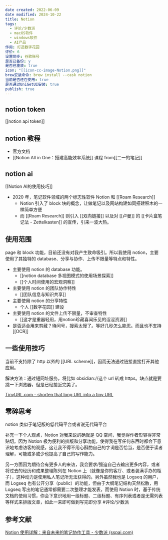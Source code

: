 ```yaml
---
date created: 2022-06-09
date modified: 2024-10-22
title: Notion
tags:
  - 评论/少数派
  - macOS软件
  - windows软件
  - AI产品
作用: 打造数字花园
评价: 6
设置同步: 谷歌账号
是否已备份: y
是否已重装: true
icon: "[[icon-cc-image-Notion.png]]"
brew安装命令: brew install --cask notion
当前是否还在使用: true
是否通过UniGetUI安装: true
publish: true
---
```

## notion token

[[notion api token]]
## notion 教程

- 官方文档
- [[Notion All in One：搭建高能效率系统]] 课程 from[[二一的笔记]]

## notion ai

[[Notion AI的使用技巧]]

- 2020 年，笔记软件领域的两个标志性软件 Notion 和 [[Roam Research]]
	- Notion 引入了 block 块的概念，让做笔记以及网站构建如同搭建积木的一样简单方便
	- 而 [[Roam Research]] 则引入 [[双向链接]] 以及对 [[卢曼]] 的 [[卡片盒笔记法 - Zettelkasten]] 的宣传，引来一波大热。

## 使用范围

page 和 block 功能，目前还没有对我产生致命吸引。所以我使用 notion，主要使用了其独特的 database、分享与协作、上传不限量等特点和特性。

- 主要使用 notion 的 database 功能。
	- [[notion database 多视图模式的使用场景探索]]
	- [[个人时间使用的宏观洞察]]
- 主要使用 notion 的团队协作特性
	- [[团队信息与知识共享]]
- 主要使用 notion 的分享特性
	- 个人 [[数字花园]] 建设
- 主要使用 notion 的文件上传不限量，不审查特性
	- [[这才是重器轻用，用notion珍藏喜闻乐见的涩涩资源]]
- 是否适合用来剪藏？待问号，搜索太慢了。等好几秒怎么能忍。而且也不支持 [[OCR]]

## 一些使用技巧

当前不支持除了 http 以外的 [[URL scheme]]，因而无法通过链接直接打开其他应用。

解决方法：通过短网址服务，将比如 obsidian://这个 url 转成 https。缺点就是要跳一下浏览器，但是已经接近完美了。

[TinyURL.com - shorten that long URL into a tiny URL](https://tinyurl.com/app/myurls)

## 零碎思考

notion 类似于笔记版的低代码平台或者说无代码平台

补充一下个人观点，Notion 对我来说的确就是 QQ 空间，我觉得作者形容得非常贴切。因为 Notion 极为便利的排版和分享功能，使得我在写任何东西时都会下意识地考虑访客的观感，这让我不得不用心斟酌自己的字词是否恰当，是否便于读者理解，可能或多或少也提高了自己的写作能力。

另一方面因为期待会有更多人的来访，我会要求/强迫自己去输出更多内容，或者将过去的经历和成果整理陈列在 Notion 上（就像是你的客厅、或者装满手办的柜子），这种动力是使用私人笔记所无法获得的。另外虽然我也是 Logseq 的用户，而 Logseq 也有公开分享（public）的功能，但由于大纲笔记结构天然松散，用 Logseq 写出的笔记通常都需要二次整理才能发表，而使用 Notion 时，基于传统文档的使用习惯，你会下意识地用一级标题、二级标题、有序列表或者是无需列表等样式来排版文章，如此一来即可做到写完即分享 #评论/少数派

## 参考文献

[Notion 使用详解：来自未来的笔记协作工具 - 少数派 (sspai.com)](https://sspai.com/post/52176)